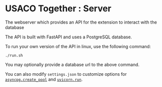 # USACO Together : Server
The webserver which provides an API for the extension to interact with the database

The API is built with FastAPI and uses a PostgreSQL database.

To run your own version of the API in linux, use the following command:
```
./run.sh
```
You may optionally provide a database url to the above command.

You can also modify `settings.json` to customize options for [`asyncpg.create_pool`](https://magicstack.github.io/asyncpg/current/api/index.html#connection-pools) and [`uvicorn.run`](https://www.uvicorn.org/settings/).
